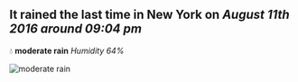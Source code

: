 ## It rained the last time in New York on *August 11th 2016 around 09:04 pm*
💧  **moderate rain** *Humidity 64%*

![moderate rain](http://openweathermap.org/img/w/10n.png)
